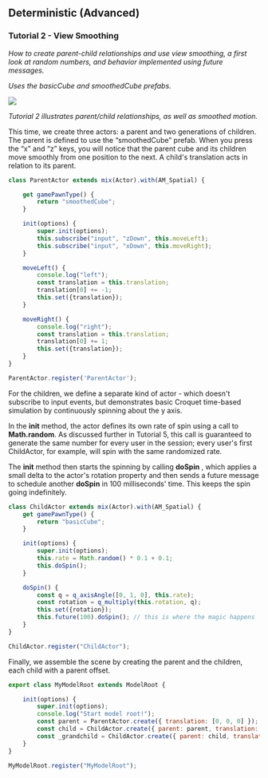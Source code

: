 ## Deterministic (Advanced)
### Tutorial 2 - View Smoothing
*How to create parent-child relationships and use view smoothing, a first look at random numbers, and behavior implemented using future messages.*

*Uses the basicCube and smoothedCube prefabs.*

![](images/image5.gif)


*Tutorial 2 illustrates parent/child relationships, as well as smoothed motion.*

This time, we create three actors: a parent and two generations of children. The parent is defined to use the “smoothedCube” prefab. When you press the “x” and “z” keys, you will notice that the parent cube and its children move smoothly from one position to the next. A child's translation acts in relation to its parent.

```js
class ParentActor extends mix(Actor).with(AM_Spatial) {

    get gamePawnType() {
        return "smoothedCube";
    }

    init(options) {
        super.init(options);
        this.subscribe("input", "zDown", this.moveLeft);
        this.subscribe("input", "xDown", this.moveRight);
    }

    moveLeft() {
        console.log("left");
        const translation = this.translation;
        translation[0] += -1;
        this.set({translation});
    }

    moveRight() {
        console.log("right");
        const translation = this.translation;
        translation[0] += 1;
        this.set({translation});
    }
}

ParentActor.register('ParentActor');
```
For the children, we define a separate kind of actor - which doesn't subscribe to input events, but demonstrates basic Croquet time-based simulation by continuously spinning about the y axis.

In the **init** method, the actor defines its own rate of spin using a call to **Math.random**. As discussed further in Tutorial 5, this call is guaranteed to generate the same number for every user in the session; every user's first ChildActor, for example, will spin with the same randomized rate.

The **init** method then starts the spinning by calling **doSpin** , which applies a small delta to the actor's rotation property and then sends a future message to schedule another **doSpin** in 100 milliseconds' time. This keeps the spin going indefinitely.

```js
class ChildActor extends mix(Actor).with(AM_Spatial) {
    get gamePawnType() {
        return "basicCube";
    }

    init(options) {
        super.init(options);
        this.rate = Math.random() * 0.1 + 0.1;
        this.doSpin();
    }

    doSpin() {
        const q = q_axisAngle([0, 1, 0], this.rate);
        const rotation = q_multiply(this.rotation, q);
        this.set({rotation});
        this.future(100).doSpin(); // this is where the magic happens
    }
}

ChildActor.register("ChildActor");
```

Finally, we assemble the scene by creating the parent and the children, each child with a parent offset.

```js
export class MyModelRoot extends ModelRoot {

    init(options) {
        super.init(options);
        console.log("Start model root!");
        const parent = ParentActor.create({ translation: [0, 0, 0] });
        const child = ChildActor.create({ parent: parent, translation: [0, 0, 3] });
        const _grandchild = ChildActor.create({ parent: child, translation: [0, 2, 0] });
    }
}

MyModelRoot.register("MyModelRoot");
```